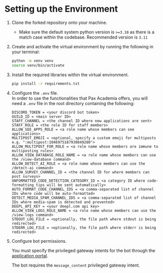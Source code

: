 # Setting up the Environment

1. Clone the forked repository onto your machine.

   - Make sure the default system python version is `>=3.10` as there is a match case within the codebase. Recommended version is `3.11`

2. Create and activate the virtual environment by running the following in your terminal:

   ```bash
   python -m venv venv
   source venv/bin/activate
   ```

3. Install the required libraries within the virtual environment.

   ```bash
   pip install -r requirements.txt
   ```

<!-- While the user can't run the exact Pax-Academia bot, this .env file is to configure their bot with the same functionality as Pax-Academia -->

4. Configure the `.env` file.  
   In order to use the functionalities that Pax Academia offers, you will need a `.env` file in the root directory containing the following:

   ```env
   DISCORD_TOKEN = <your discord bot token>
   GUILD_ID = <main server ID>
   STAFF_CHANNEL = <the channel ID where new applications are sent>
   STAFF_ROLE = <the role ID for staff members>
   ALLOW_SEE_APPS_ROLE = <a role name whose members can see applications>
   MULTIPOST_EMOJI = <optional, specify a custom emoji for multiposts e.g. ":multipost:1046975187930849280">
   ALLOW_MULTIPOST_FOR_ROLE = <a role name whose members are immune to multiposting rules>
   ALLOW_VIEW_DATABASE_ROLE_NAME = <a role name whose members can use the /view-database command>
   ALLOW_DETECT_AI_ROLE = <a role name whose members can use the /detect-ai command>
   ALLOW_SURVEY_CHANNEL_ID = <the channel ID for where members can post surveys>
   UNFORMATTED_CODE_DETECTION_CATEGORY_ID = <a category ID where code-formatting tips will be sent automatically>
   AUTO_FORMAT_CODE_CHANNEL_IDS = <a comma-separated list of channel IDs where code will be auto-formatted>
   DETECT_MEDIA_SPAM_CHANNEL_IDS = <a comma-separated list of channel IDs where media-spam is detected and prevented>
   DEEPL_API_KEY = <your deepl.com api key>
   ALLOW_VIEW_LOGS_ROLE_NAME = <a role name whose members can use the /view-logs command>
   STDOUT_LOG_FILE = <optionally, the file path where stdout is being redirected>
   STDERR_LOG_FILE = <optionally, the file path where stderr is being redirected>
   ```

5. Configure bot permissions.

   You must specify the privileged gateway intents for the bot through the [application portal](https://discord.com/developers/applications).

   The bot requires the `message_content` privileged gateway intent.
